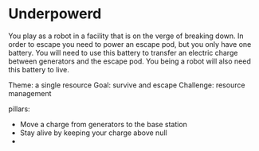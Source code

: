 # Underpowerd

You play as a robot in a facility that is on the verge of breaking down. In order to escape you need to power an escape pod, but you only have one battery. You will need to use this battery to transfer an electric charge between generators and the escape pod. You being a robot will also need this battery to live.

Theme: a single resource
Goal: survive and escape
Challenge: resource management

pillars:
- Move a charge from generators to the base station
- Stay alive by keeping your charge above null
- 